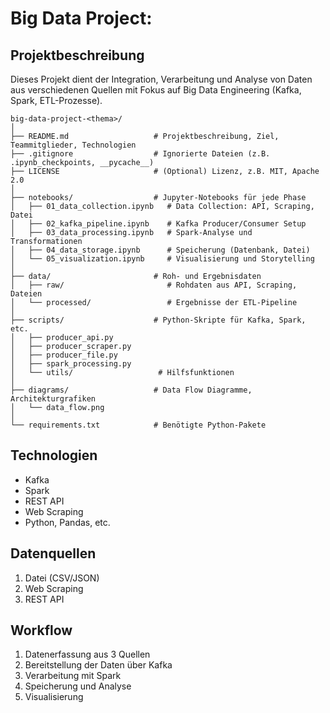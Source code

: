 # Big Data Project:

## Projektbeschreibung
Dieses Projekt dient der Integration, Verarbeitung und Analyse von Daten aus verschiedenen Quellen mit Fokus auf Big Data Engineering (Kafka, Spark, ETL-Prozesse).

```
big-data-project-<thema>/
│
├── README.md                   # Projektbeschreibung, Ziel, Teammitglieder, Technologien
├── .gitignore                  # Ignorierte Dateien (z.B. .ipynb_checkpoints, __pycache__)
├── LICENSE                     # (Optional) Lizenz, z.B. MIT, Apache 2.0
│
├── notebooks/                  # Jupyter-Notebooks für jede Phase
│   ├── 01_data_collection.ipynb   # Data Collection: API, Scraping, Datei
│   ├── 02_kafka_pipeline.ipynb    # Kafka Producer/Consumer Setup
│   ├── 03_data_processing.ipynb   # Spark-Analyse und Transformationen
│   ├── 04_data_storage.ipynb      # Speicherung (Datenbank, Datei)
│   └── 05_visualization.ipynb     # Visualisierung und Storytelling
│
├── data/                       # Roh- und Ergebnisdaten
│   ├── raw/                       # Rohdaten aus API, Scraping, Dateien
│   └── processed/                 # Ergebnisse der ETL-Pipeline
│
├── scripts/                    # Python-Skripte für Kafka, Spark, etc.
│   ├── producer_api.py
│   ├── producer_scraper.py
│   ├── producer_file.py
│   ├── spark_processing.py
│   └── utils/                   # Hilfsfunktionen
│
├── diagrams/                   # Data Flow Diagramme, Architekturgrafiken
│   └── data_flow.png
│
└── requirements.txt            # Benötigte Python-Pakete

```

## Technologien
- Kafka
- Spark
- REST API
- Web Scraping
- Python, Pandas, etc.

## Datenquellen
1. Datei (CSV/JSON)
2. Web Scraping
3. REST API

## Workflow
1. Datenerfassung aus 3 Quellen
2. Bereitstellung der Daten über Kafka
3. Verarbeitung mit Spark
4. Speicherung und Analyse
5. Visualisierung
